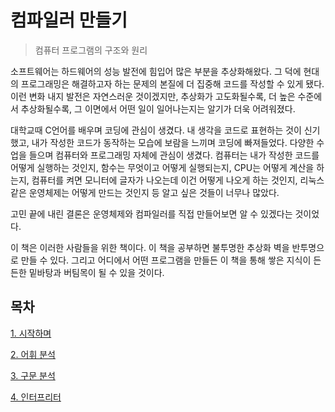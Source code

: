 # 컴파일러 만들기

> 컴퓨터 프로그램의 구조와 원리

소프트웨어는 하드웨어의 성능 발전에 힘입어 많은 부분을 추상화해왔다. 그 덕에 현대의 프로그래밍은 해결하고자 하는 문제의 본질에 더 집중해 코드를 작성할 수 있게 됐다. 이런 변화 내지 발전은 자연스러운 것이겠지만, 추상화가 고도화될수록, 더 높은 수준에서 추상화될수록, 그 이면에서 어떤 일이 일어나는지는 알기가 더욱 어려워졌다.

대학교때 C언어를 배우며 코딩에 관심이 생겼다. 내 생각을 코드로 표현하는 것이 신기했고, 내가 작성한 코드가 동작하는 모습에 보람을 느끼며 코딩에 빠져들었다. 다양한 수업을 들으며 컴퓨터와 프로그래밍 자체에 관심이 생겼다. 컴퓨터는 내가 작성한 코드를 어떻게 실행하는 것인지, 함수는 무엇이고 어떻게 실행되는지, CPU는 어떻게 계산을 하는지, 컴퓨터를 켜면 모니터에 글자가 나오는데 이건 어떻게 나오게 하는 것인지, 리눅스 같은 운영체제는 어떻게 만드는 것인지 등 알고 싶은 것들이 너무나 많았다.

고민 끝에 내린 결론은 운영체제와 컴파일러를 직접 만들어보면 알 수 있겠다는 것이었다.

이 책은 이러한 사람들을 위한 책이다. 이 책을 공부하면 불투명한 추상화 벽을 반투명으로 만들 수 있다. 그리고 어디에서 어떤 프로그램을 만들든 이 책을 통해 쌓은 지식이 든든한 밑바탕과 버팀목이 될 수 있을 것이다.

## 목차

[1. 시작하며](./descriptions/chapter1.md)

[2. 어휘 분석](./descriptions/chapter2.md)

[3. 구문 분석](./descriptions/chapter3.md)

[4. 인터프리터](./descriptions/chapter4.md)